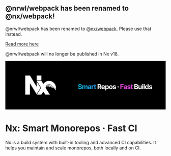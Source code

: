 ## @nrwl/webpack has been renamed to @nx/webpack!

@nrwl/webpack has been renamed to [@nx/webpack](https://www.npmjs.com/package/@nx/webpack). Please use that instead.

[Read more here](https://nx.dev/recipes/other/rescope)

@nrwl/webpack will no longer be published in Nx v18.

<p style="text-align: center;"><img src="https://raw.githubusercontent.com/nrwl/nx/master/images/nx.png" width="600" alt="Nx - Smart Monorepos · Fast CI"></p>

# Nx: Smart Monorepos · Fast CI

Nx is a build system with built-in tooling and advanced CI capabilities. It helps you maintain and scale monorepos, both locally and on CI.
